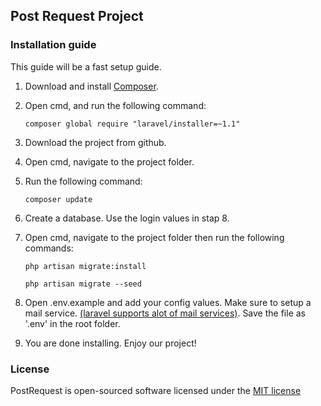 ## Post Request Project

### Installation guide

This guide will be a fast setup guide.

1. Download and install [Composer](https://getcomposer.org/download/).
2. Open cmd, and run the following command:

	```composer global require "laravel/installer=~1.1"```
	
3. Download the project from github.
4. Open cmd, navigate to the project folder.
5. Run the following command:

    ```composer update```

6. Create a database. Use the login values in stap 8.
7. Open cmd, navigate to the project folder then run the following commands:

	```php artisan migrate:install```
	
	```php artisan migrate --seed```

8. Open .env.example and add your config values. Make sure to setup a mail service. [(laravel supports alot of mail services)](http://laravel.com/docs/5.0/mail). Save the file as '.env' in the root folder. 
   

9. You are done installing. Enjoy our project!

### License

PostRequest is open-sourced software licensed under the [MIT license](http://opensource.org/licenses/MIT)
